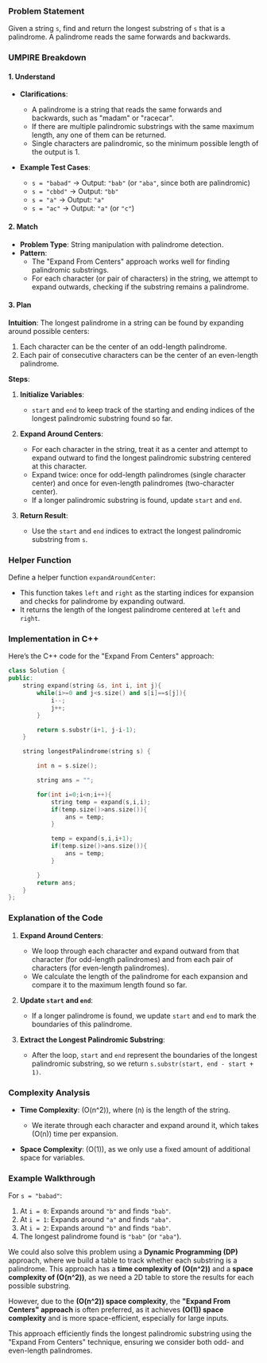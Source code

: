### Problem Statement

Given a string `s`, find and return the longest substring of `s` that is a palindrome. A palindrome reads the same forwards and backwards.

### UMPIRE Breakdown

#### **1. Understand**
- **Clarifications**:
  - A palindrome is a string that reads the same forwards and backwards, such as "madam" or "racecar".
  - If there are multiple palindromic substrings with the same maximum length, any one of them can be returned.
  - Single characters are palindromic, so the minimum possible length of the output is 1.
  
- **Example Test Cases**:
  - `s = "babad"` → Output: `"bab"` (or `"aba"`, since both are palindromic)
  - `s = "cbbd"` → Output: `"bb"`
  - `s = "a"` → Output: `"a"`
  - `s = "ac"` → Output: `"a"` (or `"c"`)

#### **2. Match**
- **Problem Type**: String manipulation with palindrome detection.
- **Pattern**:
  - The "Expand From Centers" approach works well for finding palindromic substrings.
  - For each character (or pair of characters) in the string, we attempt to expand outwards, checking if the substring remains a palindrome.

#### **3. Plan**

**Intuition**:
The longest palindrome in a string can be found by expanding around possible centers:
1. Each character can be the center of an odd-length palindrome.
2. Each pair of consecutive characters can be the center of an even-length palindrome.

**Steps**:
1. **Initialize Variables**:
   - `start` and `end` to keep track of the starting and ending indices of the longest palindromic substring found so far.

2. **Expand Around Centers**:
   - For each character in the string, treat it as a center and attempt to expand outward to find the longest palindromic substring centered at this character.
   - Expand twice: once for odd-length palindromes (single character center) and once for even-length palindromes (two-character center).
   - If a longer palindromic substring is found, update `start` and `end`.

3. **Return Result**:
   - Use the `start` and `end` indices to extract the longest palindromic substring from `s`.

### Helper Function

Define a helper function `expandAroundCenter`:
- This function takes `left` and `right` as the starting indices for expansion and checks for palindrome by expanding outward.
- It returns the length of the longest palindrome centered at `left` and `right`.

### Implementation in C++

Here’s the C++ code for the "Expand From Centers" approach:

```cpp
class Solution {
public:
    string expand(string &s, int i, int j){
        while(i>=0 and j<s.size() and s[i]==s[j]){
            i--;
            j++;
        }

        return s.substr(i+1, j-i-1);
    }

    string longestPalindrome(string s) {

        int n = s.size();

        string ans = "";

        for(int i=0;i<n;i++){
            string temp = expand(s,i,i);
            if(temp.size()>ans.size()){
                ans = temp;
            }

            temp = expand(s,i,i+1);
            if(temp.size()>ans.size()){
                ans = temp;
            }

        }
        return ans;
    }
};
```

### Explanation of the Code

1. **Expand Around Centers**:
   - We loop through each character and expand outward from that character (for odd-length palindromes) and from each pair of characters (for even-length palindromes).
   - We calculate the length of the palindrome for each expansion and compare it to the maximum length found so far.

2. **Update `start` and `end`**:
   - If a longer palindrome is found, we update `start` and `end` to mark the boundaries of this palindrome.

3. **Extract the Longest Palindromic Substring**:
   - After the loop, `start` and `end` represent the boundaries of the longest palindromic substring, so we return `s.substr(start, end - start + 1)`.

### Complexity Analysis

- **Time Complexity**: \(O(n^2)\), where \(n\) is the length of the string.
  - We iterate through each character and expand around it, which takes \(O(n)\) time per expansion.

- **Space Complexity**: \(O(1)\), as we only use a fixed amount of additional space for variables.

### Example Walkthrough

For `s = "babad"`:
1. At `i = 0`: Expands around `"b"` and finds `"bab"`.
2. At `i = 1`: Expands around `"a"` and finds `"aba"`.
3. At `i = 2`: Expands around `"b"` and finds `"bab"`.
4. The longest palindrome found is `"bab"` (or `"aba"`).

We could also solve this problem using a **Dynamic Programming (DP)** approach, where we build a table to track whether each substring is a palindrome. This approach has a **time complexity of \(O(n^2)\)** and a **space complexity of \(O(n^2)\)**, as we need a 2D table to store the results for each possible substring.

However, due to the **\(O(n^2)\) space complexity**, the **"Expand From Centers" approach** is often preferred, as it achieves **\(O(1)\) space complexity** and is more space-efficient, especially for large inputs.

This approach efficiently finds the longest palindromic substring using the "Expand From Centers" technique, ensuring we consider both odd- and even-length palindromes.